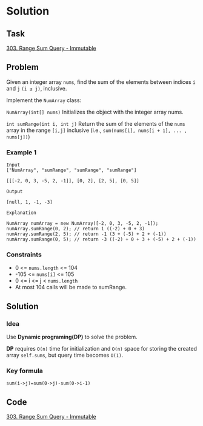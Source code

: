 # Solution

## Task

[303. Range Sum Query - Immutable](https://leetcode-cn.com/problems/range-sum-query-immutable/)


## Problem

Given an integer array ``nums``, find the sum of the elements between indices ``i`` and ``j`` ``(i ≤ j)``, inclusive.


Implement the ``NumArray`` class:


``NumArray(int[] nums)`` Initializes the object with the integer array nums.

``int sumRange(int i, int j)`` Return the sum of the elements of the ``nums`` array in the range ``[i,j]`` inclusive (i.e., ``sum(nums[i], nums[i + 1], ... , nums[j])``)

### Example 1

```
Input
["NumArray", "sumRange", "sumRange", "sumRange"]

[[[-2, 0, 3, -5, 2, -1]], [0, 2], [2, 5], [0, 5]]

Output

[null, 1, -1, -3]

Explanation

NumArray numArray = new NumArray([-2, 0, 3, -5, 2, -1]);
numArray.sumRange(0, 2); // return 1 ((-2) + 0 + 3)
numArray.sumRange(2, 5); // return -1 (3 + (-5) + 2 + (-1)) 
numArray.sumRange(0, 5); // return -3 ((-2) + 0 + 3 + (-5) + 2 + (-1))
```

### Constraints

* 0 <= ``nums.length`` <= 104
* -105 <= ``nums[i]`` <= 105
* 0 <= i <= j < ``nums.length``
* At most 104 calls will be made to sumRange.

## Solution

### Idea
Use **Dynamic programing(DP)** to solve the problem.

**DP** requires ``O(n)`` time for initialization and ``O(n)`` space for storing the created array ``self.sums``, but query time becomes ``O(1)``.

### Key formula

```
sum(i->j)=sum(0->j)-sum(0->i-1)
```

## Code
[303. Range Sum Query - Immutable](https://github.com/0oTedo0/Leetcode-Exercises/blob/main/Daily%20Exercises/Mar%202021/2021-03-01/303%20-%20Range%20Sum%20Query%20-%20Immutable.py)



